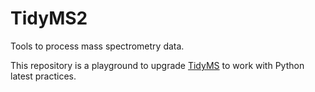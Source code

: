 TidyMS2
=======

Tools to process mass spectrometry data.

This repository is a playground to upgrade [TidyMS](https://github.com/griquelme/tidyms) to work with Python latest practices.